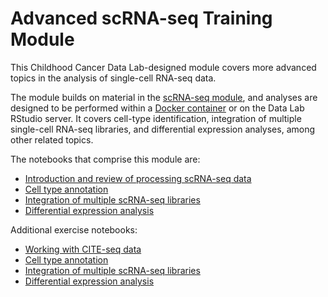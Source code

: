 # Advanced scRNA-seq Training Module

This Childhood Cancer Data Lab-designed module covers more advanced topics in the analysis of single-cell RNA-seq data.

The module builds on material in the [scRNA-seq module](https://github.com/AlexsLemonade/training-modules/tree/master/scRNA-seq), and analyses are designed to be performed within a [Docker container](https://github.com/AlexsLemonade/training-modules/tree/master/docker-install) or on the Data Lab RStudio server.
It covers cell-type identification, integration of multiple single-cell RNA-seq libraries, and differential expression analyses, among other related topics.

The notebooks that comprise this module are:

* [Introduction and review of processing scRNA-seq data](https://alexslemonade.github.io/training-modules/scRNA-seq-advanced/01-read_filter_normalize_scRNA.nb.html)
* [Cell type annotation](https://alexslemonade.github.io/training-modules/scRNA-seq-advanced/02-celltype_assignment.nb.html)
* [Integration of multiple scRNA-seq libraries](https://alexslemonade.github.io/training-modules/scRNA-seq-advanced/03-dataset_integration.nb.html)
* [Differential expression analysis](https://alexslemonade.github.io/training-modules/scRNA-seq-advanced/04-differential_expression.nb.html)


Additional exercise notebooks:

* [Working with CITE-seq data](https://github.com/AlexsLemonade/training-modules/blob/master/scRNA-seq-advanced/exercise_01-citeseq.Rmd)
* [Cell type annotation](https://github.com/AlexsLemonade/training-modules/blob/master/scRNA-seq-advanced/exercise_02-celltype.Rmd)
* [Integration of multiple scRNA-seq libraries](https://github.com/AlexsLemonade/training-modules/blob/master/scRNA-seq-advanced/exercise_03-integration.Rmd)
* [Differential expression analysis](https://github.com/AlexsLemonade/training-modules/blob/master/scRNA-seq-advanced/exercise_04-diffexp.Rmd)
